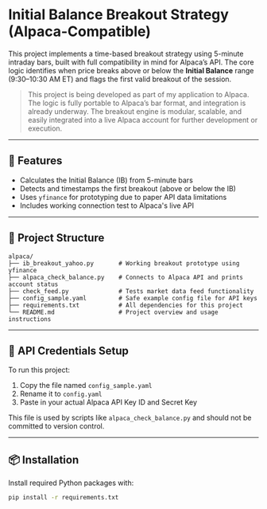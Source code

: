 # Initial Balance Breakout Strategy (Alpaca-Compatible)

This project implements a time-based breakout strategy using 5-minute intraday bars, built with full compatibility in mind for Alpaca’s API. The core logic identifies when price breaks above or below the **Initial Balance** range (9:30–10:30 AM ET) and flags the first valid breakout of the session.

> This project is being developed as part of my application to Alpaca. The logic is fully portable to Alpaca’s bar format, and integration is already underway. The breakout engine is modular, scalable, and easily integrated into a live Alpaca account for further development or execution.

---

## 🚀 Features

- Calculates the Initial Balance (IB) from 5-minute bars
- Detects and timestamps the first breakout (above or below the IB)
- Uses `yfinance` for prototyping due to paper API data limitations
- Includes working connection test to Alpaca's live API

---

## 📁 Project Structure

```
alpaca/
├── ib_breakout_yahoo.py       # Working breakout prototype using yfinance
├── alpaca_check_balance.py    # Connects to Alpaca API and prints account status
├── check_feed.py              # Tests market data feed functionality
├── config_sample.yaml         # Safe example config file for API keys
├── requirements.txt           # All dependencies for this project
└── README.md                  # Project overview and usage instructions
```

---

## 🔐 API Credentials Setup

To run this project:

1. Copy the file named `config_sample.yaml`
2. Rename it to `config.yaml`
3. Paste in your actual Alpaca API Key ID and Secret Key

This file is used by scripts like `alpaca_check_balance.py` and should not be committed to version control.

---

## 📦 Installation

Install required Python packages with:

```bash
pip install -r requirements.txt